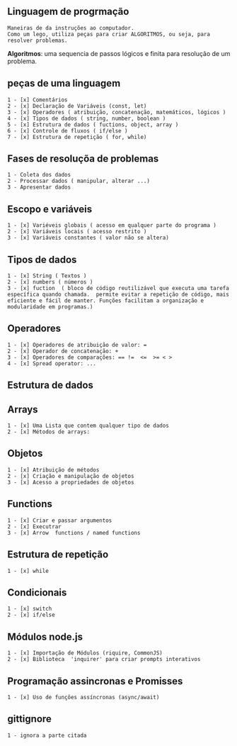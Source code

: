## Linguagem de progrmação

    Maneiras de da instruções ao computador.
    Como um lego, utiliza peças para criar ALGORITMOS, ou seja, para resolver problemas.


 **Algoritmos**: uma sequencia de passos lógicos e finita para resolução de um problema.


 ## peças de uma linguagem
  
    1 - [x] Comentários
    2 - [x] Declaração de Variáveis (const, let)
    3 - [x] Operadores ( atribuição, concatenação, matemáticos, lógicos )
    4 - [x] Tipos de dados ( string, number, boolean )
    5 - [x] Estrutura de dados ( fuctions, object, array )
    6 - [x] Controle de fluxos ( if/else )
    7 - [x] Estrutura de repetição ( for, while)


## Fases de resoluçõa de problemas 

    1 - Coleta dos dados 
    2 - Processar dados ( manipular, alterar ...)
    3 - Apresentar dados



## Escopo e variáveis

    1 - [x] Variéveis globais ( acesso em qualquer parte do programa )
    2 - [x] Variáveis locais ( acesso restrito )
    3 - [x] Variáveis constantes ( valor não se altera)

## Tipos de dados
    
    1 - [x] String ( Textos )
    2 - [x] numbers ( números )
    3 - [x] fuction  ( bloco de código reutilizável que executa uma tarefa específica quando chamada.  permite evitar a repetição de código, mais eficiente e fácil de manter. Funções facilitam a organização e modularidade em programas.)


## Operadores

    1 - [x] Operadores de atribuição de valor: = 
    2 - [x] Operador de concatenação: +
    3 - [x] Operadores de comparações: == !=  <=  >= < >
    4 - [x] Spread operator: ...

## Estrutura de dados

## Arrays

    1 - [x] Uma Lista que contem qualquer tipo de dados
    2 - [x] Métodos de arrays: 

## Objetos
    
    1 - [x] Atribuição de métodos
    2 - [x] Criação e manipulação de objetos 
    3 - [x] Acesso a propriedades de objetos 


## Functions

    1 - [x] Criar e passar argumentos
    2 - [x] Executrar
    3 - [x] Arrow  functions / named functions 


## Estrutura de repetição 

    1 - [x] while

## Condicionais

    1 - [x] switch
    2 - [x] if/else

## Módulos node.js 
    1 - [x] Importação de Módulos (riquire, CommonJS)
    2 - [x] Biblioteca  'inquirer' para criar prompts interativos

## Programação assincronas e  Promisses

    1 - [x] Uso de funções assíncronas (async/await) 
## gittignore
    1 - ignora a parte citada